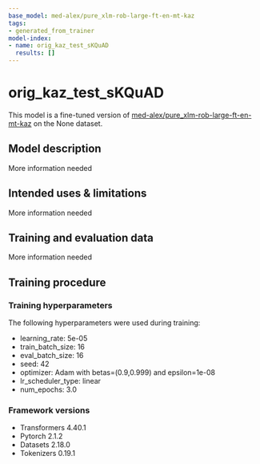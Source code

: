 ```yaml
---
base_model: med-alex/pure_xlm-rob-large-ft-en-mt-kaz
tags:
- generated_from_trainer
model-index:
- name: orig_kaz_test_sKQuAD
  results: []
---
```


<!-- This model card has been generated automatically according to the information the Trainer had access to. You
should probably proofread and complete it, then remove this comment. -->

# orig_kaz_test_sKQuAD

This model is a fine-tuned version of [med-alex/pure_xlm-rob-large-ft-en-mt-kaz](https://huggingface.co/med-alex/pure_xlm-rob-large-ft-en-mt-kaz) on the None dataset.

## Model description

More information needed

## Intended uses & limitations

More information needed

## Training and evaluation data

More information needed

## Training procedure

### Training hyperparameters

The following hyperparameters were used during training:
- learning_rate: 5e-05
- train_batch_size: 16
- eval_batch_size: 16
- seed: 42
- optimizer: Adam with betas=(0.9,0.999) and epsilon=1e-08
- lr_scheduler_type: linear
- num_epochs: 3.0

### Framework versions

- Transformers 4.40.1
- Pytorch 2.1.2
- Datasets 2.18.0
- Tokenizers 0.19.1
